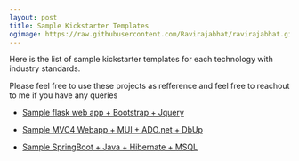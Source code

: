 ```yaml
---
layout: post
title: Sample Kickstarter Templates
ogimage: https://raw.githubusercontent.com/Ravirajabhat/ravirajabhat.github.io/master/images/hackathon.jpg
---
```

Here is the list of sample kickstarter templates for each technology with industry standards. 

Please feel free to use these projects as refference and feel free to reachout to me if you have any queries

* [Sample  flask web app + Bootstrap + Jquery](https://gitlab.com/ravirajbhat154/FlaskSamples)

* [Sample MVC4 Webapp + MUI + ADO.net + DbUp](https://gitlab.com/ravirajbhat154/MUI-MVC4-ADO.net-SAMPLE)

* [Sample SpringBoot + Java + Hibernate + MSQL ](https://gitlab.com/ravirajbhat154/Samle-FlightBooking-SpringBootAPI-Java-MSQL)

